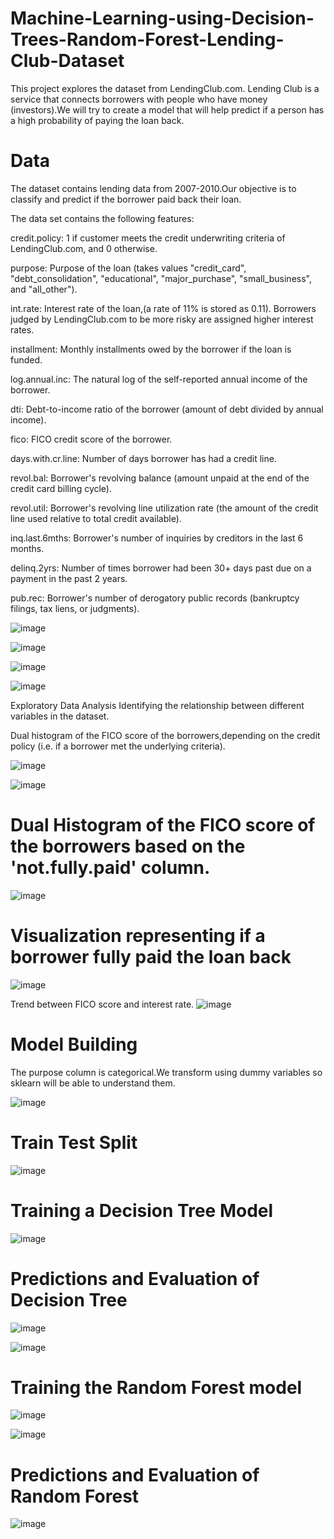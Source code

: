 # Machine-Learning-using-Decision-Trees-Random-Forest-Lending-Club-Dataset

This project explores the dataset from LendingClub.com. Lending Club is a service that connects borrowers with people who have money 
(investors).We will try to create a model that will help predict if a person has a high probability of paying the loan back.


# Data
The dataset contains lending data from 2007-2010.Our objective is to classify and predict if the borrower paid back their loan.

The data set contains the following features:

credit.policy: 1 if customer meets the credit underwriting criteria of LendingClub.com, and 0 otherwise.

purpose: Purpose of the loan (takes values "credit_card", "debt_consolidation", "educational", "major_purchase", "small_business", and "all_other").

int.rate: Interest rate of the loan,(a rate of 11% is stored as 0.11). Borrowers judged by LendingClub.com to be more risky are assigned higher interest rates.

installment: Monthly installments owed by the borrower if the loan is funded.

log.annual.inc: The natural log of the self-reported annual income of the borrower.

dti: Debt-to-income ratio of the borrower (amount of debt divided by annual income).

fico: FICO credit score of the borrower.

days.with.cr.line: Number of days borrower has had a credit line.

revol.bal: Borrower's revolving balance (amount unpaid at the end of the credit card billing cycle).

revol.util: Borrower's revolving line utilization rate (the amount of the credit line used relative to total credit available).

inq.last.6mths: Borrower's number of inquiries by creditors in the last 6 months.

delinq.2yrs: Number of times borrower had been 30+ days past due on a payment in the past 2 years.

pub.rec: Borrower's number of derogatory public records (bankruptcy filings, tax liens, or judgments).


![image](https://user-images.githubusercontent.com/35156789/41815609-75553894-773e-11e8-914b-f0b55fa16757.png)

![image](https://user-images.githubusercontent.com/35156789/41815654-9c1653ea-773f-11e8-84c4-fe4b02871833.png)

![image](https://user-images.githubusercontent.com/35156789/41815660-bb89f0e2-773f-11e8-9d5c-16a878e46a36.png)

![image](https://user-images.githubusercontent.com/35156789/41815663-cf8c1048-773f-11e8-98f4-1be00b4c8e71.png)


Exploratory Data Analysis
Identifying the relationship between different variables in the dataset.

Dual histogram of the FICO score of the borrowers,depending on the credit policy (i.e. if a borrower met the underlying criteria).

![image](https://user-images.githubusercontent.com/35156789/41815671-0c62511c-7740-11e8-9ed0-76fa377840ae.png)

![image](https://user-images.githubusercontent.com/35156789/41815674-1efb4338-7740-11e8-829c-c937480ffa7f.png)

# Dual Histogram of the FICO score of the borrowers based on the 'not.fully.paid' column.
![image](https://user-images.githubusercontent.com/35156789/41815678-35b69e06-7740-11e8-8735-24fb3ba2f52f.png)

# Visualization representing if a borrower fully paid the loan back

![image](https://user-images.githubusercontent.com/35156789/41815693-94d71776-7740-11e8-8cc6-bc1729bb68a8.png)

Trend between FICO score and interest rate.
![image](https://user-images.githubusercontent.com/35156789/41815703-c229c73c-7740-11e8-8202-46175cb591f6.png)

# Model Building
The purpose column is categorical.We transform  using dummy variables so sklearn will be able to understand them.

![image](https://user-images.githubusercontent.com/35156789/41815907-d9aecf60-7745-11e8-928e-4a2c0e89d7c4.png)

# Train Test Split

![image](https://user-images.githubusercontent.com/35156789/41815914-09734a14-7746-11e8-9681-3eaab4838916.png)

# Training a Decision Tree Model

![image](https://user-images.githubusercontent.com/35156789/41815924-2e5fdcde-7746-11e8-96c9-64acf06f39c6.png)

# Predictions and Evaluation of Decision Tree

![image](https://user-images.githubusercontent.com/35156789/41815984-92c6423e-7747-11e8-9f61-661406278be5.png)

![image](https://user-images.githubusercontent.com/35156789/41816015-4ae4c07a-7748-11e8-909a-61858ba88a21.png)

# Training the Random Forest model

![image](https://user-images.githubusercontent.com/35156789/41816107-1e44f448-774a-11e8-93ef-683345cdf322.png)

![image](https://user-images.githubusercontent.com/35156789/41816018-672a185c-7748-11e8-95ba-6ceeebad1a8b.png)

# Predictions and Evaluation of Random Forest

![image](https://user-images.githubusercontent.com/35156789/41816022-86a93d02-7748-11e8-8530-3f4d06ae0319.png)


